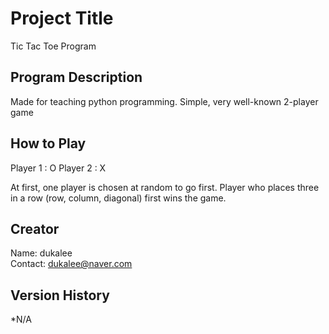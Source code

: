 # Project Title

Tic Tac Toe Program

## Program Description 

Made for teaching python programming. 
Simple, very well-known 2-player game 

## How to Play 

Player 1 : O 
Player 2 : X 

At first, one player is chosen at random to go first. 
Player who places three in a row (row, column, diagonal) first wins the game. 

## Creator

Name: dukalee\
Contact: dukalee@naver.com

## Version History

*N/A
